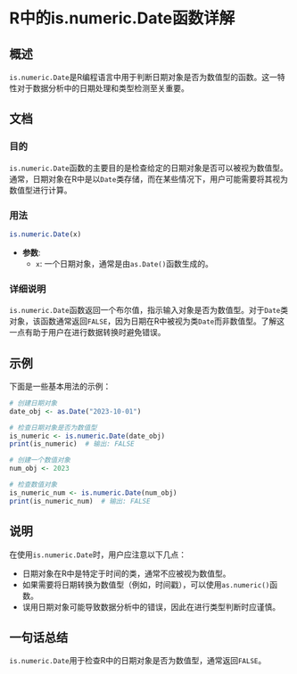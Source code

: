 <!--
Meta Description: # R中的is.numeric.Date函数详解 ## 概述 `is.numeric.Date`是R编程语言中用于判断日期对象是否为数值型的函数。这一特性对于数据分析中的日期处理和类型检测至关重要。 ## 文档 ### 目的 `is.numeric.Date`函数的主要目的是检查给定的日期对象是否可...
Meta Keywords: date, numeric, false, date_obj, 2023
-->

# R中的is.numeric.Date函数详解

## 概述
`is.numeric.Date`是R编程语言中用于判断日期对象是否为数值型的函数。这一特性对于数据分析中的日期处理和类型检测至关重要。

## 文档
### 目的
`is.numeric.Date`函数的主要目的是检查给定的日期对象是否可以被视为数值型。通常，日期对象在R中是以`Date`类存储，而在某些情况下，用户可能需要将其视为数值型进行计算。

### 用法
```R
is.numeric.Date(x)
```
- **参数**:
  - `x`: 一个日期对象，通常是由`as.Date()`函数生成的。

### 详细说明
`is.numeric.Date`函数返回一个布尔值，指示输入对象是否为数值型。对于`Date`类对象，该函数通常返回`FALSE`，因为日期在R中被视为类`Date`而非数值型。了解这一点有助于用户在进行数据转换时避免错误。

## 示例
下面是一些基本用法的示例：

```R
# 创建日期对象
date_obj <- as.Date("2023-10-01")

# 检查日期对象是否为数值型
is_numeric <- is.numeric.Date(date_obj)
print(is_numeric)  # 输出: FALSE
```

```R
# 创建一个数值对象
num_obj <- 2023

# 检查数值对象
is_numeric_num <- is.numeric.Date(num_obj)
print(is_numeric_num)  # 输出: FALSE
```

## 说明
在使用`is.numeric.Date`时，用户应注意以下几点：
- 日期对象在R中是特定于时间的类，通常不应被视为数值型。
- 如果需要将日期转换为数值型（例如，时间戳），可以使用`as.numeric()`函数。
- 误用日期对象可能导致数据分析中的错误，因此在进行类型判断时应谨慎。

## 一句话总结
`is.numeric.Date`用于检查R中的日期对象是否为数值型，通常返回`FALSE`。